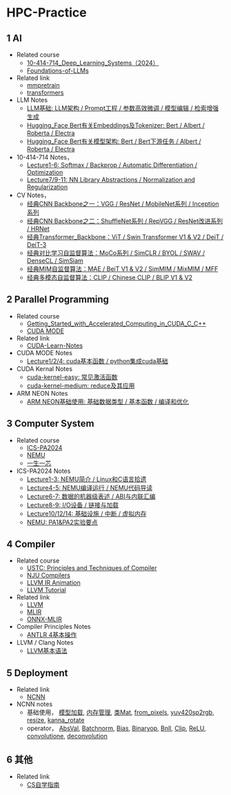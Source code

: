 # HPC-Practice

## 1 AI 

- Related course
  - [10-414-714_Deep_Learning_Systems（2024）](https://dlsyscourse.org/)
  - [Foundations-of-LLMs](https://github.com/ZJU-LLMs/Foundations-of-LLMs)
- Related link
  - [mmpretrain](https://github.com/open-mmlab/mmpretrain/tree/main)
  - [transformers](https://github.com/huggingface/transformers)
- LLM Notes
  - [LLM基础: LLM架构 / Prompt工程 / 参数高效微调 / 模型编辑 / 检索增强生成](./course/AI/notes/LLM_notes_01_LLM基础.md)
  - [Hugging_Face Bert有关Embeddings及Tokenizer: Bert / Albert / Roberta / Electra](./course/AI/notes/LLM_notes_02_Hugging_Face_Bert有关Embeddings及Tokenizer.md)
  - [Hugging_Face Bert有关模型架构: Bert / Bert下游任务 / Albert / Roberta / Electra](./course/AI/notes/LLM_notes_03_Hugging_Face_Bert有关模型架构.md)
- 10-414-714 Notes，
  - [Lecture1-6: Softmax / Backprop / Automatic Differentiation / Optimization](./course/AI/notes/10-414-714_notes_01.md)
  - [Lecture7/9-11: NN Library Abstractions / Normalization and Regularization](./course/AI/notes/10-414-714_notes_02.md)
- CV Notes，
  - [经典CNN Backbone之一：VGG / ResNet / MobileNet系列 / Inception系列](./course/AI/notes/CV_notes_01_经典CNN_Backbone.md)
  - [经典CNN Backbone之二：ShuffleNet系列 / RepVGG / ResNet改进系列 / HRNet](./course/AI/notes/CV_notes_02_经典CNN_Backbone.md)
  - [经典Transformer_Backbone：ViT / Swin Transformer V1 & V2 / DeiT / DeiT-3](./course/AI/notes/CV_notes_03_经典Transformer_Backbone.md)
  - [经典对比学习自监督算法：MoCo系列 / SimCLR / BYOL / SWAV / DenseCL / SimSiam](./course/AI/notes/CV_notes_04_经典对比学习自监督算法.md)
  - [经典MIM自监督算法：MAE / BeiT V1 & V2 / SimMIM / MixMIM / MFF](./course/AI/notes/CV_notes_05_经典MIM自监督算法.md)
  - [经典多模态自监督算法：CLIP / Chinese CLIP / BLIP V1 & V2](./course/AI/notes/CV_notes_06_经典多模态自监督算法.md)

## 2 Parallel Programming

- Related course
  - [Getting_Started_with_Accelerated_Computing_in_CUDA_C_C++](https://learn.nvidia.com/courses/course-detail?course_id=course-v1:DLI+C-AC-01+V1/)
  - [CUDA MODE](https://github.com/gpu-mode/lectures)
- Related link
  - [CUDA-Learn-Notes](https://github.com/DefTruth/cuda-learn-notes)
- CUDA MODE Notes
  - [Lecture1/2/4: cuda基本函数 / python集成cuda基础](./course/CUDA/notes/cuda笔记01-cuda基础/01-cuda基础.md)
- CUDA Kernal Notes
  - [cuda-kernel-easy: 常见激活函数](./course/CUDA/notes/cuda源码分析01-cuda-kernel-easy/01-cuda-kernel-easy.md)
  - [cuda-kernel-medium: reduce及其应用 ](./course/CUDA/notes/cuda源码分析02-cuda-kernel-medium/02-cuda-kernel-medium.md) 
- ARM NEON Notes
  - [ARM NEON基础使用: 基础数据类型 / 基本函数 / 编译和优化](./course/ARM/notes/ARM_NEON_notes_01_NEON基本操作.md)

## 3 Computer System 
  
- Related course
  - [ICS-PA2024](http://www.why.ink:8080/ICS/2024/Main_Page)
  - [NEMU](https://ysyx.oscc.cc/docs/ics-pa/)
  - [一生一芯](https://ysyx.oscc.cc/)
- ICS-PA2024 Notes
  - [Lecture1-3: NEMU简介 / Linux和C语言拾遗](./course/Computer_System/notes/PA_ICS2024_notes_01_NEMU简介_Linux和C语言拾遗.md)
  - [Lecture4-5: NEMU编译运行 / NEMU代码导读](./course/Computer_System/notes/PA_ICS2024_notes_02_NEMU编译运行_NEMU代码导读.md)
  - [Lecture6-7: 数据的机器级表述 / ABI与内联汇编](./course/Computer_System/notes/PA_ICS2024_notes_03_数据的机器级表述_ABI与内联汇编.md)
  - [Lecture8-9: I/O设备 / 链接与加载](./course/Computer_System/notes/PA_ICS2024_notes_04_IO设备_链接与加载.md)
  - [Lecture10/12/14: 基础设施 / 中断 / 虚拟内存](./course/Computer_System/notes/PA_ICS2024_notes_05_基础设施_中断_虚拟内存.md)
  - [NEMU: PA1&PA2实验要点](./course/Computer_System/notes/YSYX_notes_01_PA1&PA2实验要点.md)

## 4 Compiler
- Related course
  - [USTC: Principles and Techniques of Compiler](https://ustc-compiler-principles.github.io/2023/)
  - [NJU Compilers](http://docs.compilers.cpl.icu/#/)
  - [LLVM IR Animation](https://blog.piovezan.ca/compilers/llvm_ir_animation/llvm_ir.html)
  - [LLVM Tutorial](https://llvm.org/docs/tutorial/)
- Related link
  - [LLVM](https://llvm.org/)
  - [MLIR](https://mlir.llvm.org/getting_started/)
  - [ONNX-MLIR](https://github.com/onnx/onnx-mlir)
- Compiler Principles Notes
  - [ANTLR 4基本操作](./course/Compiler/notes/Compiler_notes_01_ANTLR_4基本操作.md)
- LLVM / Clang Notes
  - [LLVM基本语法](./course/Compiler/notes/LLVM_notes_01_LLVM基本语法.md)

## 5 Deployment

- Related link 
  - [NCNN](https://github.com/Tencent/ncnn)
- NCNN notes
  - 基础使用，
  [模型加载](./deployment/ncnn/notes/NCNN源码分析01-ncnn模型加载.md), 
  [内存管理](./deployment/ncnn/notes/NCNN源码分析02-CPU内存管理.md), 
  [类Mat](./deployment/ncnn/notes/NCNN源码分析03-类Mat.md), 
  [from_pixels](./deployment/ncnn/notes/NCNN源码分析04-图像处理函数之from_pixels.md), 
  [yuv420sp2rgb](./deployment/ncnn/notes/NCNN源码分析04-图像处理函数之yuv420sp2rgb.md), 
  [resize](./deployment/ncnn/notes/NCNN源码分析04-图像处理函数之resize.md), 
  [kanna_rotate](./deployment/ncnn/notes/NCNN源码分析04-图像处理函数之kanna_rotate.md)
  - operator，
  [AbsVal](./deployment/ncnn/notes/NCNN源码分析05-激活函数之absval算子.md), 
  [Batchnorm](./deployment/ncnn/notes/NCNN源码分析05-激活函数之bn算子.md), 
  [Bias](./deployment/ncnn/notes/NCNN源码分析05-激活函数之bias算子.md), 
  [Binaryop](./deployment/ncnn/notes/NCNN源码分析05-激活函数之binaryop算子.md), 
  [Bnll](./deployment/ncnn/notes/NCNN源码分析05-激活函数之bnll算子.md), 
  [Clip](./deployment/ncnn/notes/NCNN源码分析05-激活函数之clip算子.md), 
  [ReLU](./deployment/ncnn/notes/NCNN源码分析05-激活函数之relu算子.md), 
  [convolutione](./deployment/ncnn/notes/NCNN源码分析06-convolution与convolutiondepthwise基础实现.md), [deconvolution](./deployment/ncnn/notes/NCNN源码分析06-deconvolution与deconvolutiondepthwise基础实现.md)

## 6 其他
- Related link
  - [CS自学指南](https://csdiy.wiki/)





